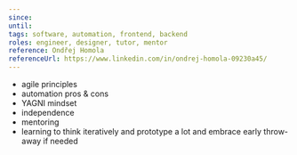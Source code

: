 ```yaml
---
since: 
until: 
tags: software, automation, frontend, backend
roles: engineer, designer, tutor, mentor
reference: Ondřej Homola
referenceUrl: https://www.linkedin.com/in/ondrej-homola-09230a45/
---
```


- agile principles
- automation pros & cons
- YAGNI mindset
- independence
- mentoring
- learning to think iteratively and prototype a lot and embrace early throw-away if needed
